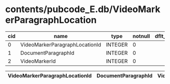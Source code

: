 # contents/pubcode_E.db/VideoMarkerParagraphLocation

|cid|name|type|notnull|dflt_value|pk|
| - | -- | -- | ----- | -------- | - |
|0|VideoMarkerParagraphLocationId|INTEGER|0||1|
|1|DocumentParagraphId|INTEGER|0||0|
|2|VideoMarkerId|INTEGER|0||0|

| VideoMarkerParagraphLocationId | DocumentParagraphId | VideoMarkerId |
| - | - | - |
